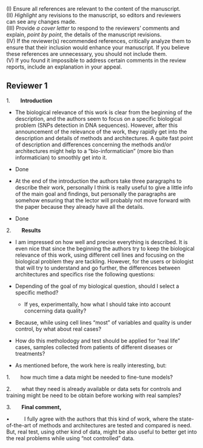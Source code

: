 (I) Ensure all references are relevant to the content of the manuscript.  
(II) *Highlight* any revisions to the manuscript, so editors and reviewers  
can see any changes made.  
(III) Provide *a cover letter* to respond to the reviewers’ comments and  
explain, *point by point*, the details of the manuscript revisions.  
(IV) If the reviewer(s) recommended references, critically analyze them to  
ensure that their inclusion would enhance your manuscript. If you believe  
these references are unnecessary, you should not include them.  
(V) If you found it impossible to address certain comments in the review  
reports, include an explanation in your appeal.


## Reviewer 1

1.       **Introduction**

- The biological relevance of this work is clear from the beginning of the description, and the authors seem to focus on a specific biological problem (SNPs detection in DNA sequences). However, after this announcement of the relevance of the work, they rapidly get into the description and details of methods and architectures. A quite fast point of description and differences concerning the methods and/or architectures might help to a “bio-informatician” (more bio than informatician) to smoothly get into it.
- Done 

- At the end of the introduction the authors take three paragraphs to describe their work, personally I think is really useful to give a little info of the main goal and findings, but personally the paragraphs are somehow ensuring that the lector will probably not move forward with the paper because they already have all the details.
- Done

2.       **Results**

- I am impressed on how well and precise everything is described. It is even nice that since the beginning the authors try to keep the biological relevance of this work, using different cell lines and focusing on the biological problem they are tackling. However, for the users or biologist that will try to understand and go further, the differences between architectures and specifics rise the following questions:

- Depending of the goal of my biological question, should I select a specific method?

	- If yes, experimentally, how what I should take into account concerning data quality?

- Because, while using cell lines “most” of variables and quality is under control, by what about real cases?

- How do this metholodogy and test should be applied for “real life” cases, samples collected from patients of different diseases or treatments?

- As mentioned before, the work here is really interesting, but:

1.       how much time a data might be needed to fine-tune models?

2.       what they need is already available or data sets for controls and training might be need to be obtain before working with real samples?

3.       **Final comment,**

•          I fully agree with the authors that this kind of work, where the state-of-the-art of methods and architectures are tested and compared is need. But, real test, using other kind of data, might be also useful to better get into the real problems while using “not controlled” data.